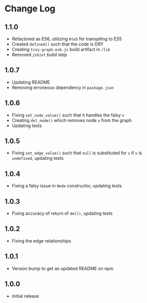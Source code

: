 # Change Log

## 1.1.0
- Refactored as ES6, utilizing `6to5` for transpiling to ES5
- Created `defined()` such that the code is DRY
- Creating `tiny-graph.es6.js` build artifact in `/lib`
- Removed `jshint` build step

## 1.0.7
- Updating README
- Removing erroneous dependency in `package.json`

## 1.0.6
- Fixing `set_node_value()` such that it handles the falsy `v`
- Creating `del_node()` which removes node `x` from the graph
- Updating tests

## 1.0.5
- Fixing `set_edge_value()` such that `null` is substituted for `v` if `v` is `undefined`, updating tests

## 1.0.4
- Fixing a falsy issue in `Node` constructor, updating tests

## 1.0.3
- Fixing accuracy of return of `del()`, updating tests

## 1.0.2
- Fixing the edge relationships

## 1.0.1
- Version bump to get an updated README on npm

## 1.0.0
- Initial release
